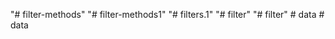 "# filter-methods" 
"# filter-methods1" 
"# filters.1" 
"# filter" 
"# filter" 
#   d a t a  
 #   d a t a  
 